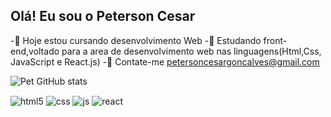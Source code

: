 ## Olá! Eu sou o Peterson Cesar 
-📗 Hoje estou cursando desenvolvimento Web 
-📗 Estudando front-end,voltado para a area de desenvolvimento web  nas linguagens(Html,Css, JavaScript e React.js)
-📇 Contate-me petersoncesargoncalves@gmail.com  

![Pet GitHub stats](https://github-readme-stats.vercel.app/api?username=devPet&show_icons=true&theme=dracula&count_private=true)

<div style="display: inline_block">
  <img align="center" alt="html5" src="https://img.shields.io/badge/HTML5-E34F26?style=for-the-badge&logo=html5&logoColor=white" />
  <img align="center" alt="css" src="https://img.shields.io/badge/CSS3-1572B6?style=for-the-badge&logo=css3&logoColor=white" />
  <img align="center" alt="js" src="https://img.shields.io/badge/JavaScript-F7DF1E?style=for-the-badge&logo=javascript&logoColor=black" />
  <img align="center" alt="react" src="https://img.shields.io/badge/React-20232A?style=for-the-badge&logo=react&logoColor=61DAFB" />
</div><br/>
